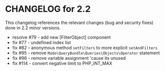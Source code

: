 CHANGELOG for 2.2
=================

This changelog references the relevant changes (bug and security fixes) done
in 2.2 minor versions.

 - resolve #79 - add new [FilterObject] component
 - fix #77 - undefined index list
 - fix #82 - anonymous method `setFilters` to more explicit `setAndFilters`
 - fix #95 - remove `Mado\QueryBundle\Queries\Objects\Operator` statement
 - fix #96 - remove variable assignment 'cause its unused
 - fix #114 - convert negative limit to PHP_INT_MAX
